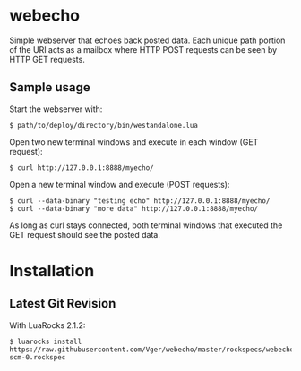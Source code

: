 webecho
=======

Simple webserver that echoes back posted data. Each unique path portion of the URI acts as a mailbox where HTTP POST requests can be seen by HTTP GET requests.

Sample usage
------------

Start the webserver with:
```
$ path/to/deploy/directory/bin/westandalone.lua
```

Open two new terminal windows and execute in each window (GET request):
```
$ curl http://127.0.0.1:8888/myecho/
```

Open a new terminal window and execute (POST requests):
```
$ curl --data-binary "testing echo" http://127.0.0.1:8888/myecho/
$ curl --data-binary "more data" http://127.0.0.1:8888/myecho/
```

As long as curl stays connected, both terminal windows that executed the GET request should see the posted data.

Installation
============

Latest Git Revision
-------------------

With LuaRocks 2.1.2:

	$ luarocks install https://raw.githubusercontent.com/Vger/webecho/master/rockspecs/webecho-scm-0.rockspec
